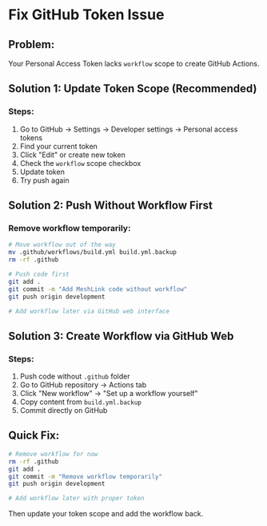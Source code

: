 # Fix GitHub Token Issue

## Problem:
Your Personal Access Token lacks `workflow` scope to create GitHub Actions.

## Solution 1: Update Token Scope (Recommended)

### Steps:
1. Go to GitHub → Settings → Developer settings → Personal access tokens
2. Find your current token
3. Click "Edit" or create new token
4. Check the `workflow` scope checkbox
5. Update token
6. Try push again

## Solution 2: Push Without Workflow First

### Remove workflow temporarily:
```bash
# Move workflow out of the way
mv .github/workflows/build.yml build.yml.backup
rm -rf .github

# Push code first
git add .
git commit -m "Add MeshLink code without workflow"
git push origin development

# Add workflow later via GitHub web interface
```

## Solution 3: Create Workflow via GitHub Web

### Steps:
1. Push code without `.github` folder
2. Go to GitHub repository → Actions tab
3. Click "New workflow" → "Set up a workflow yourself"
4. Copy content from `build.yml.backup`
5. Commit directly on GitHub

## Quick Fix:
```bash
# Remove workflow for now
rm -rf .github
git add .
git commit -m "Remove workflow temporarily"
git push origin development

# Add workflow later with proper token
```

Then update your token scope and add the workflow back.